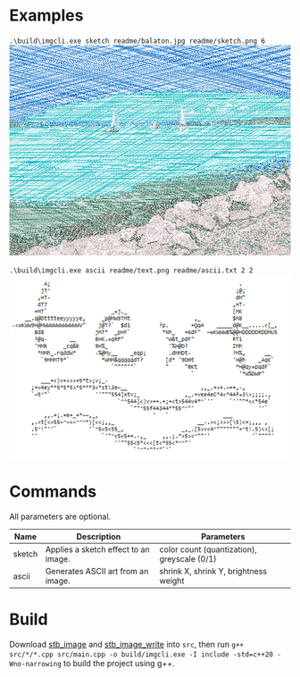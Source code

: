 # Examples

`.\build\imgcli.exe sketch readme/balaton.jpg readme/sketch.png 6`
<img src="https://raw.githubusercontent.com/bks1b/image-cli/main/readme/sketch.png">

`.\build\imgcli.exe ascii readme/text.png readme/ascii.txt 2 2`
<img src="https://raw.githubusercontent.com/bks1b/image-cli/main/readme/ascii.png">

# Commands

All parameters are optional.

| Name   | Description                          | Parameters                                  | 
|--------|--------------------------------------|---------------------------------------------|
| sketch | Applies a sketch effect to an image. | color count (quantization), greyscale (0/1) | 
| ascii  | Generates ASCII art from an image.   | shrink X, shrink Y, brightness weight       | 

# Build

Download [stb_image](https://github.com/nothings/stb/blob/master/stb_image.h) and [stb_image_write](https://github.com/nothings/stb/blob/master/stb_image_write.h) into `src`, then run `g++ src/*/*.cpp src/main.cpp -o build/imgcli.exe -I include -std=c++20 -Wno-narrowing` to build the project using g++.
